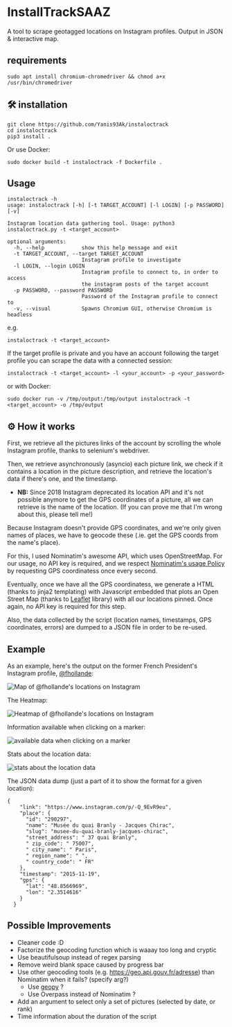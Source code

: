# InstallTrackSAAZ  


A tool to scrape geotagged locations on Instagram profiles. Output in JSON & interactive map.


## requirements

```
sudo apt install chromium-chromedriver && chmod a+x /usr/bin/chromedriver
```
## 🛠️ installation

```
git clone https://github.com/Yanis93Ak/instaloctrack
cd instaloctrack
pip3 install .
```

Or use Docker:

```
sudo docker build -t instaloctrack -f Dockerfile .
```

## Usage

    instaloctrack -h
    usage: instaloctrack [-h] [-t TARGET_ACCOUNT] [-l LOGIN] [-p PASSWORD] [-v]

    Instagram location data gathering tool. Usage: python3 instaloctrack.py -t <target_account>

    optional arguments:
      -h, --help            show this help message and exit
      -t TARGET_ACCOUNT, --target TARGET_ACCOUNT
                            Instagram profile to investigate
      -l LOGIN, --login LOGIN
                            Instagram profile to connect to, in order to access
                            the instagram posts of the target account
      -p PASSWORD, --password PASSWORD
                            Password of the Instagram profile to connect to
      -v, --visual          Spawns Chromium GUI, otherwise Chromium is headless

e.g.

```
instaloctrack -t <target_account>
```

If the target profile is private and you have an account following the target profile you can scrape the data with a connected session:


```
instaloctrack -t <target_account> -l <your_account> -p <your_password>
```

or with Docker:

```
sudo docker run -v /tmp/output:/tmp/output instaloctrack -t <target_account> -o /tmp/output
```

## ⚙️ How it works

First, we retrieve all the pictures links of the account by scrolling the whole Instagram profile, thanks to selenium's webdriver.

Then, we retrieve asynchronously (asyncio) each picture link, we check if it contains a location in the picture description, and retrieve the location's data if there's one, and the timestamp.

* **NB:** Since 2018 Instagram deprecated its location API and it's not possible anymore to get the GPS coordinates of a picture, all we can retrieve is the name of the location. (If you can prove me that I'm wrong about this, please tell me!)

Because Instagram doesn't provide GPS coordinates, and we're only given names of places, we have to geocode these (.ie. get the GPS coords from the name's place).

For this, I used Nominatim's awesome API, which uses OpenStreetMap. For our usage, no API key is required, and we respect [Nominatim's usage Policy](https://operations.osmfoundation.org/policies/nominatim/) by requesting GPS coordinatess once every second.

Eventually, once we have all the GPS coordinatess, we generate a HTML (thanks to jinja2 templating) with Javascript embedded that plots an Open Street Map (thanks to [Leaflet](https://github.com/Leaflet/Leaflet) library) with all our locations pinned. Once again, no API key is required for this step.

Also, the data collected by the script (location names, timestamps, GPS coordinates, errors) are dumped to a JSON file in order to be re-used.

## Example

As an example, here's the output on the former French President's Instagram profile, [@fhollande](https://www.instagram.com/fhollande/?hl=fr):

![Map of @fhollande's locations on Instagram](https://i.imgur.com/LPulybM.png)

The Heatmap:

![Heatmap of @fhollande's locations on Instagram](https://i.imgur.com/OBrTTdp.png)

Information available when clicking on a marker:

![available data when clicking on a marker](https://imgur.com/QBIofFs.png)

Stats about the location data:

![stats about the location data](https://imgur.com/rraBZ1n.png)

The JSON data dump (just a part of it to show the format for a given location):

    {
        "link": "https://www.instagram.com/p/-Q_9EvR9eu",
        "place": {
          "id": "290297",
          "name": "Musée du quai Branly - Jacques Chirac",
          "slug": "musee-du-quai-branly-jacques-chirac",
          "street_address": " 37 quai Branly",
          " zip_code": " 75007",
          " city_name": " Paris",
          " region_name": " ",
          " country_code": " FR"
        },
        "timestamp": "2015-11-19",
        "gps": {
          "lat": "48.8566969",
          "lon": "2.3514616"
        }
      }




## Possible Improvements

* Cleaner code :D
* Factorize the geocoding function which is waaay too long and cryptic
* Use beautifulsoup instead of regex parsing
* Remove weird blank space caused by progress bar
* Use other geocoding tools (e.g. https://geo.api.gouv.fr/adresse) than Nominatim when it fails? (specify arg?)
	* Use [geopy](https://pypi.org/project/geopy/) ?
	* Use Overpass instead of Nominatim ?
* Add an argument to select only a set of pictures (selected by date, or rank)
* Time information about the duration of the script
